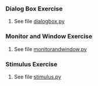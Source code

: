 ### Dialog Box Exercise
1) See file [dialogbox.py](https://github.com/meronalemu101/Assignment6/blob/c151c8def5a0a4686c32ba1fa381e8af6bd8d8b8/dialogbox.py)

### Monitor and Window Exercise
1) See file [monitorandwindow.py](https://github.com/meronalemu101/Assignment6/blob/d4ceb80c0d4407df2d618fd72a2035bb06cc6a7f/monitorandwindow.py)

### Stimulus Exercise
1) See file [stimulus.py](https://github.com/meronalemu101/Assignment6/blob/1b57428f2b3c5b0e233ec49566d02335b5597122/stimulus.py)

